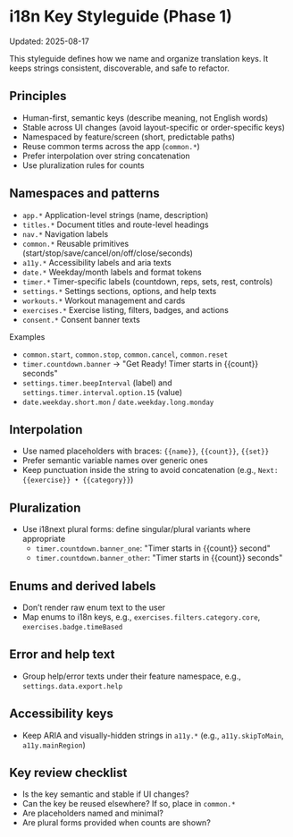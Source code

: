 # i18n Key Styleguide (Phase 1)
Updated: 2025-08-17

This styleguide defines how we name and organize translation keys. It keeps strings consistent, discoverable, and safe to refactor.

## Principles
- Human-first, semantic keys (describe meaning, not English words)
- Stable across UI changes (avoid layout-specific or order-specific keys)
- Namespaced by feature/screen (short, predictable paths)
- Reuse common terms across the app (`common.*`)
- Prefer interpolation over string concatenation
- Use pluralization rules for counts

## Namespaces and patterns
- `app.*` Application-level strings (name, description)
- `titles.*` Document titles and route-level headings
- `nav.*` Navigation labels
- `common.*` Reusable primitives (start/stop/save/cancel/on/off/close/seconds)
- `a11y.*` Accessibility labels and aria texts
- `date.*` Weekday/month labels and format tokens
- `timer.*` Timer-specific labels (countdown, reps, sets, rest, controls)
- `settings.*` Settings sections, options, and help texts
- `workouts.*` Workout management and cards
- `exercises.*` Exercise listing, filters, badges, and actions
- `consent.*` Consent banner texts

Examples
- `common.start`, `common.stop`, `common.cancel`, `common.reset`
- `timer.countdown.banner` → "Get Ready! Timer starts in {{count}} seconds"
- `settings.timer.beepInterval` (label) and `settings.timer.interval.option.15` (value)
- `date.weekday.short.mon` / `date.weekday.long.monday`

## Interpolation
- Use named placeholders with braces: `{{name}}`, `{{count}}`, `{{set}}`
- Prefer semantic variable names over generic ones
- Keep punctuation inside the string to avoid concatenation (e.g., `Next: {{exercise}} • {{category}}`)

## Pluralization
- Use i18next plural forms: define singular/plural variants where appropriate
  - `timer.countdown.banner_one`: "Timer starts in {{count}} second"
  - `timer.countdown.banner_other`: "Timer starts in {{count}} seconds"

## Enums and derived labels
- Don’t render raw enum text to the user
- Map enums to i18n keys, e.g., `exercises.filters.category.core`, `exercises.badge.timeBased`

## Error and help text
- Group help/error texts under their feature namespace, e.g., `settings.data.export.help`

## Accessibility keys
- Keep ARIA and visually-hidden strings in `a11y.*` (e.g., `a11y.skipToMain`, `a11y.mainRegion`)

## Key review checklist
- Is the key semantic and stable if UI changes?
- Can the key be reused elsewhere? If so, place in `common.*`
- Are placeholders named and minimal?
- Are plural forms provided when counts are shown?
